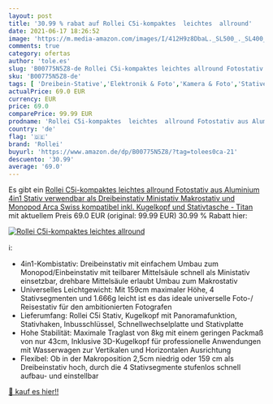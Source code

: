 ```yaml
---
layout: post
title: '30.99 % rabat auf Rollei C5i-kompaktes  leichtes  allround'
date: 2021-06-17 18:26:52
image: 'https://m.media-amazon.com/images/I/412H9z8DbaL._SL500_._SL400_.jpg'
comments: true
category: ofertas
author: 'tole.es'
slug: 'B00775N5Z8-de Rollei C5i-kompaktes leichtes allround Fotostativ aus...'
sku: 'B00775N5Z8-de'
tags: [ 'Dreibein-Stative','Elektronik & Foto','Kamera & Foto','Stative','rollei', ]
actualPrice: 69.0 EUR
currency: EUR
price: 69.0
comparePrice: 99.99 EUR
prodname: 'Rollei C5i-kompaktes  leichtes  allround Fotostativ aus Aluminium  4in1 Stativ verwendbar als Dreibeinstativ  Ministativ  Makrostativ und Monopod  Arca Swiss kompatibel  inkl. Kugelkopf und Stativtasche - Titan'
country: 'de'
flag: '🇩🇪'
brand: 'Rollei'
buyurl: 'https://www.amazon.de/dp/B00775N5Z8/?tag=tolees0ca-21'
descuento: '30.99'
average: '69.0'
---
```


Es gibt ein [Rollei C5i-kompaktes  leichtes  allround Fotostativ aus Aluminium  4in1 Stativ verwendbar als Dreibeinstativ  Ministativ  Makrostativ und Monopod  Arca Swiss kompatibel  inkl. Kugelkopf und Stativtasche - Titan](https://www.amazon.de/dp/B00775N5Z8/?tag=tolees0ca-21) mit aktuellem Preis 69.0 EUR (original: 99.99 EUR) 30.99 % Rabatt hier:

[![Rollei C5i-kompaktes  leichtes  allround](https://m.media-amazon.com/images/I/412H9z8DbaL._SL500_._SL400_.jpg)](https://www.amazon.de/dp/B00775N5Z8/?tag=tolees0ca-21)

ℹ️:

- 4in1-Kombistativ: Dreibeinstativ mit einfachem Umbau zum Monopod/Einbeinstativ mit teilbarer Mittelsäule schnell als Ministativ einsetzbar, drehbare Mittelsäule erlaubt Umbau zum Makrostativ
- Universelles Leichtgewicht: Mit 159cm maximaler Höhe, 4 Stativsegmenten und 1.666g leicht ist es das ideale universelle Foto-/ Reisestativ für den ambitionierten Fotografen
- Lieferumfang: Rollei C5i Stativ, Kugelkopf mit Panoramafunktion, Stativhaken, Inbusschlüssel, Schnellwechselplatte und Stativplatte
- Hohe Stabilität: Maximale Traglast von 8kg mit einem geringen Packmaß von nur 43cm, Inklusive 3D-Kugelkopf für professionelle Anwendungen mit Wasserwagen zur Vertikalen und Horizontalen Ausrichtung
- Flexibel: Ob in der Makroposition 2,5cm niedrig oder 159 cm als Dreibeinstativ hoch, durch die 4 Stativsegmente stufenlos schnell aufbau- und einstellbar

[🛒 kauf es hier!!](https://www.amazon.de/dp/B00775N5Z8/?tag=tolees0ca-21)
